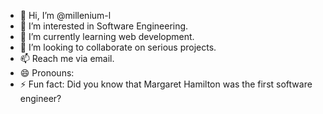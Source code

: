 - 👋 Hi, I’m @millenium-l
- 👀 I’m interested in Software Engineering.
- 🌱 I’m currently learning web development.
- 💞️ I’m looking to collaborate on serious projects.
- 📫 Reach me via email.
- 😄 Pronouns: 
- ⚡ Fun fact: Did you know that Margaret Hamilton was the first software engineer?

<!---
millenium-l/millenium-l is a ✨ special ✨ repository because its `README.md` (this file) appears on your GitHub profile.
You can click the Preview link to take a look at your changes.
--->
